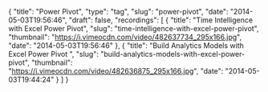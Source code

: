 {
  "title": "Power Pivot",
  "type": "tag",
  "slug": "power-pivot",
  "date": "2014-05-03T19:56:46",
  "draft": false,
  "recordings": [
    {
      "title": "Time Intelligence with Excel Power Pivot",
      "slug": "time-intelligence-with-excel-power-pivot",
      "thumbnail": "https://i.vimeocdn.com/video/482637734_295x166.jpg",
      "date": "2014-05-03T19:56:46"
    },
    {
      "title": "Build Analytics Models with Excel Power Pivot ",
      "slug": "build-analytics-models-with-excel-power-pivot",
      "thumbnail": "https://i.vimeocdn.com/video/482636875_295x166.jpg",
      "date": "2014-05-03T19:44:24"
    }
  ]
}
